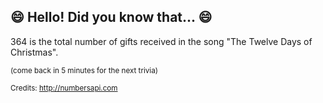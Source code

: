 ## :smile: Hello! Did you know that... :smile:
364 is the total number of gifts received in the song "The Twelve Days of Christmas".

<sup>(come back in 5 minutes for the next trivia)</sup>


<sup>Credits: http://numbersapi.com</sup>
